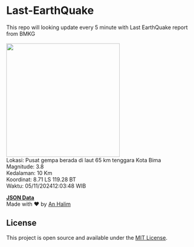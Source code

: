 # Last-EarthQuake
This repo will looking update every 5 minute with Last EarthQuake report from BMKG
<br>
<br>
<img src="https://static.bmkg.go.id/20241105120348.mmi.jpg" width="300"/>
<br>
Lokasi: Pusat gempa berada di laut 65 km tenggara Kota Bima <br>
Magnitude: 3.8 <br>
Kedalaman: 10 Km <br>
Koordinat: 8.71 LS 119.28 BT <br>
Waktu: 05/11/202412:03:48 WIB <br>

<a href="./data/data.json">**JSON Data**</a>
<br>
Made with ❤️ by <a href="https://github.com/an-halim">An Halim</a>
## License

This project is open source and available under the [MIT License](LICENSE).
